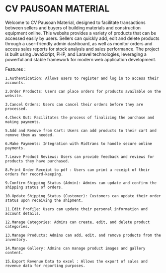 # CV PAUSOAN MATERIAL


Welcome to CV Pausoan Material, designed to facilitate transactions between sellers and buyers of building materials and construction equipment online. 
This website provides a variety of products that can be accessed easily by users. Sellers can quickly add, edit and delete products through a user-friendly admin dashboard,
as well as monitor orders and access sales reports for stock analysis and sales performance.
The project is built using JavaScript, PHP, and Laravel technologies, leveraging a powerful and stable framework for modern web application development.

Features : 

    1.Authentication: Allows users to register and log in to access their accounts.
    
    2.Order Products: Users can place orders for products available on the website.
    
    3.Cancel Orders: Users can cancel their orders before they are processed.
    
    4.Check Out: Facilitates the process of finalizing the purchase and making payments.
    
    5.Add and Remove from Cart: Users can add products to their cart and remove them as needed.
    
    6.Make Payments: Integration with Midtrans to handle secure online payments.
    
    7.Leave Product Reviews: Users can provide feedback and reviews for products they have purchased.
    
    8.Print Order Receipt to pdf : Users can print a receipt of their orders for record-keeping.
    
    9.Confirm Shipping Status (Admin): Admins can update and confirm the shipping status of orders.
    
    10.Update Shipping Status (Customer): Customers can update their order status upon receiving the shipment.
    
    11.Edit Profile: Users can update their personal information and account details.
    
    12.Manage Categories: Admins can create, edit, and delete product categories.
    
    13.Manage Products: Admins can add, edit, and remove products from the inventory.
    
    14.Manage Gallery: Admins can manage product images and gallery content.
    
    15.Export Revenue Data to excel : Allows the export of sales and revenue data for reporting purposes.



